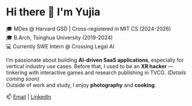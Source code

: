 # Hi there 👋 I'm Yujia

🎓 MDes @ Harvard GSD | Cross-registered in MIT CS (2024-2026)  
🎓 B.Arch, Tsinghua University (2019-2024)  
💻 Currently SWE Intern @ Crossing Legal AI  

I’m passionate about building **AI-driven SaaS applications**, especially for vertical industry use cases. Before that, I used to be an **XR hacker** — tinkering with interactive games and research publishing in TVCG. *(Details coming soon)*   
Outside of work and study, I enjoy **photography** and **cooking**.  

📫 [Email](mailto:yjqian19@gmail.com) | [LinkedIn](https://www.linkedin.com/in/yujia-qian-054a39269/)


<!--
**Justin-Qian/Justin-Qian** is a ✨ _special_ ✨ repository because its `README.md` (this file) appears on your GitHub profile.

Here are some ideas to get you started:

- 🔭 I’m currently working on ...
- 🌱 I’m currently learning ...
- 👯 I’m looking to collaborate on ...
- 🤔 I’m looking for help with ...
- 💬 Ask me about ...
- 📫 How to reach me: ...
- 😄 Pronouns: ...
- ⚡ Fun fact: ...
-->
